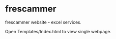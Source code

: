 # frescammer
frescammer website - excel services.


Open Templates/Index.html to view single webpage.
